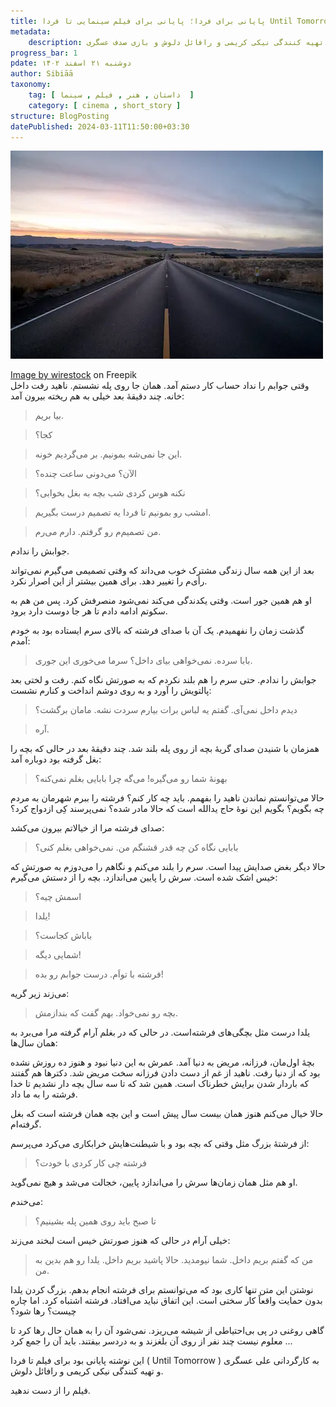 ```yaml
---
title: پایانی برای فردا؛ پایانی برای فیلم سینمایی تا فردا Until Tomorrow 2022
metadata: 
    description: داستانی خیالی در ادامهٔ پایان فیلم سینمایی تا فردا به کارگردانی علی عسگری تهیه کنندگی نیکی کریمی و رافائل دلوش و بازی صدف عسگری
progress_bar: 1
pdate: دوشنبه ۲۱ اسفند ۱۴۰۲
author: Sibiāā
taxonomy:
    tag: [ داستان , هنر , فیلم , سینما  ]
    category: [ cinema , short_story ]
structure: BlogPosting
datePublished: 2024-03-11T11:50:00+03:30
---
```

![ تصویری از یک جاده ](payani_baraye_farda.webp?classes=center&loading=lazy)
<div class="align-center">
<a href="https://www.freepik.com/free-photo/shot-highway-road-surrounded-by-dried-grass-fields-sky-during-sunset_9932294.htm#fromView=search&page=1&position=9&uuid=7dc0a2ba-c623-4ef8-be37-be0691ad6356">Image by wirestock</a> on Freepik
</div>
وقتی جوابم را نداد حساب کار دستم آمد. همان جا روی پله نشستم. ناهید رفت داخل خانه. چند دقیقهٔ بعد خیلی به هم ریخته بیرون آمد:

> بیا بریم.

<!---->

> کجا؟

<!---->

> این جا نمی‌شه بمونیم. بر می‌گردیم خونه.

<!---->

> الآن؟ می‌دونی ساعت چنده؟

<!---->

> نکنه هوس کردی شب بچه به بغل بخوابی؟

<!---->

> امشب رو بمونیم تا فردا یه تصمیم درست بگیریم.

<!---->

> من تصمیم‌م رو گرفتم. دارم می‌رم.

جوابش را ندادم. 

بعد از این همه سال زندگی مشترک خوب می‌‌داند که وقتی تصمیمی می‌گیرم نمی‌تواند رأی‌م را تغییر دهد. برای همین بیشتر از این اصرار نکرد. 

او هم همین جور است. وقتی یکدندگی می‌کند نمی‌شود منصرفش کرد. پس من هم به سکوتم ادامه دادم تا هر جا دوست دارد برود.

گذشت زمان را نفهمیدم. یک آن با صدای فرشته که بالای سرم ایستاده بود به خودم آمدم:

> بابا سرده. نمی‌خواهی بیای داخل؟ سرما می‌خوری این جوری.

جوابش را ندادم. حتی سرم را هم بلند نکردم که به صورتش نگاه کنم. رفت و لختی بعد پالتویش را آورد و به روی دوشم انداخت و کنارم نشست:

> دیدم داخل نمی‌آی. گفتم یه لباس برات بیارم سردت نشه. مامان برگشت؟

<!---->

> آره.

همزمان با شنیدن صدای گریهٔ بچه از روی پله بلند شد. چند دقیقهٔ بعد در حالی که بچه را بغل گرفته بود دوباره آمد:

> بهونهٔ شما رو می‌گیره! می‌گه چرا بابایی بغلم نمی‌کنه؟ 

حالا می‌توانستم نماندن ناهید را بفهمم. باید چه کار کنم؟ فرشته را ببرم شهرمان به مردم چه بگویم؟ بگویم این نوهٔ حاج یدالله است که حالا مادر شده؟ نمی‌پرسند کِی ازدواج کرد؟ 

صدای فرشته مرا از خیالاتم بیرون می‌کشد:

> بابایی نگاه کن چه قدر قشنگم من. نمی‌خواهی بغلم کنی؟

حالا دیگر بغض صدایش پیدا است. سرم را بلند می‌کنم و نگاهم را می‌دوزم به صورتش که خیس اشک شده است. سرش را پایین می‌اندازد. بچه را از دستش می‌گیرم:

> اسمش چیه؟

<!---->

> یلدا!

<!---->

> باباش کجاست؟

<!---->

> شمایی دیگه!

<!---->

> فرشته با تواَم. درست جوابم رو بده!

می‌زند زیر گریه:

> بچه رو نمی‌خواد. بهم گفت که بندازمش. 

یلدا درست مثل بچگی‌های فرشته‌است. در حالی که در بغلم آرام گرفته مرا می‌برد به همان سال‌ها:

بچهٔ اول‌مان، فرزانه، مریض به دنیا آمد. عمرش به این دنیا نبود و هنوز ده روزش نشده بود که از دنیا رفت. ناهید از غم از دست دادن فرزانه سخت مریض شد. دکترها هم گفتند که باردار شدن برایش خطرناک است. همین شد که تا سه سال بچه دار نشدیم تا خدا فرشته را به ما داد. 

حالا خیال می‌کنم هنوز همان بیست سال پیش است و این بچه همان فرشته است که بغل گرفته‌ام.

از فرشتهٔ بزرگ مثل وقتی که بچه بود و با شیطنت‌هایش خرابکاری می‌کرد می‌پرسم:

> فرشته چی کار کردی با خودت؟

او هم مثل همان زمان‌ها سرش را می‌اندازد پایین، خجالت می‌شد و هیچ نمی‌گوید.

می‌خندم:

> تا صبح باید روی همین پله بشینیم؟

خیلی آرام در حالی که هنوز صورتش خیس است لبخند می‌زند:

> من که گفتم بریم داخل. شما نیومدید. حالا پاشید بریم داخل. یلدا رو هم بدین به من.

نوشتن این متن تنها کاری بود که می‌توانستم برای فرشته انجام بدهم. بزرگ کردن یلدا بدون حمایت واقعاً کار سختی است. این اتفاق نباید می‌افتاد. فرشته اشتباه کرد. اما چاره چیست؟ رها شود؟ 

گاهی روغنی در پی بی‌احتیاطی از شیشه می‌ریزد. نمی‌شود آن را به همان حال رها کرد تا معلوم نیست چند نفر از روی آن بلغزند و به دردسر بیفتند. باید آن را جمع کرد ...

این نوشته پایانی بود برای فیلم تا فردا
( Until Tomorrow )
به کارگردانی علی عسگری و تهیه کنندگی نیکی کریمی و رافائل دلوش.

فیلم را از دست ندهید.